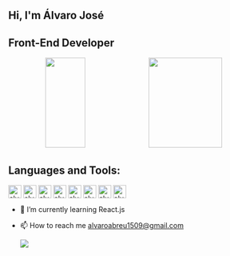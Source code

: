 ##  Hi, I'm Álvaro José
##  Front-End Developer

<div align="center">
<img height="180em" width="40%" src="https://github-readme-stats.vercel.app/api?username=AlvaroAbreu15&show_icons=true&theme=tokyonight" />
<img height="180em" width="54%" src="https://github-readme-stats.vercel.app/api/top-langs/?username=AlvaroAbreu15" />
</div>

## Languages and Tools:
<div  style="display: inline-block">
<img align="center" alt="alvaro-Jest" height="26em" src="https://img.shields.io/badge/Jest-323330?style=for-the-badge&logo=Jest&logoColor=white" />
<img align="center" alt="alvaro-Js" height="26em" src="https://img.shields.io/badge/testing%20library-323330?style=for-the-badge&logo=testing-library&logoColor=red" />
<img align="center" alt="alvaro-react" height="26em" src="https://img.shields.io/badge/React-20232A?style=for-the-badge&logo=react&logoColor=61DAFB)" />
<img align="center" alt="alvaro-react" height="26em" src="https://img.shields.io/badge/CSS3-1572B6?style=for-the-badge&logo=css3&logoColor=white" />
<img align="center" alt="alvaro-react" height="26em" src="https://img.shields.io/badge/HTML5-E34F26?style=for-the-badge&logo=html5&logoColor=white" />
<img align="center" alt="alvaro-react" height="26em" src="https://img.shields.io/badge/JavaScript-323330?style=for-the-badge&logo=javascript&logoColor=F7DF1E" />
<img align="center" alt="alvaro-react" height="26em" src="https://img.shields.io/badge/Ubuntu-E95420?style=for-the-badge&logo=ubuntu&logoColor=white" />
<img align="center" alt="alvaro-react" height="26em" src="https://img.shields.io/badge/Linux-FCC624?style=for-the-badge&logo=linux&logoColor=black" />
</div> <br>

- 🌱 I’m currently learning React.js
- 📫 How to reach me alvaroabreu1509@gmail.com

  <a href="https://www.linkedin.com/in/alvaroabreu1509/" target="_blank"><img src="https://img.shields.io/badge/-LinkedIn-%230077B5?style=for-the-badge&logo=linkedin&logoColor=white" target="_blank"></a>




